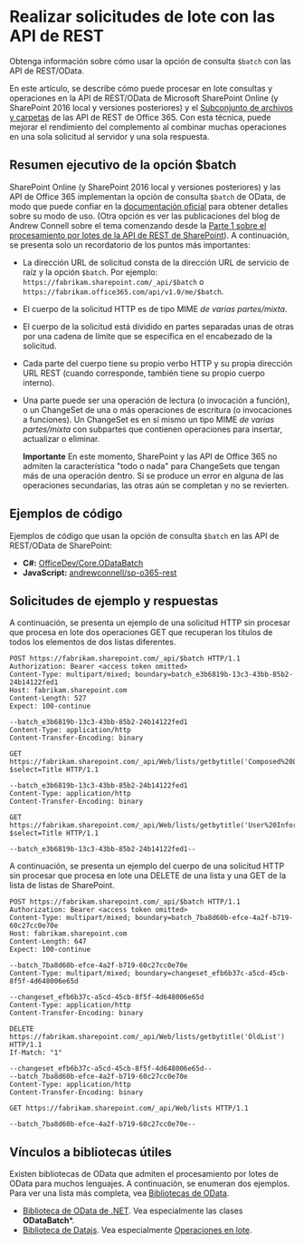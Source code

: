 # <a name="make-batch-requests-with-the-rest-apis"></a>Realizar solicitudes de lote con las API de REST
Obtenga información sobre cómo usar la opción de consulta `$batch` con las API de REST/OData.
 
En este artículo, se describe cómo puede procesar en lote consultas y operaciones en la API de REST/OData de Microsoft SharePoint Online (y SharePoint 2016 local y versiones posteriores) y el [Subconjunto de archivos y carpetas](http://msdn.microsoft.com/en-us/office/office365/api/files-rest-operations) de las API de REST de Office 365. Con esta técnica, puede mejorar el rendimiento del complemento al combinar muchas operaciones en una sola solicitud al servidor y una sola respuesta.

## <a name="executive-summary-of-the-batch-option"></a>Resumen ejecutivo de la opción $batch
SharePoint Online (y SharePoint 2016 local y versiones posteriores) y las API de Office 365 implementan la opción de consulta `$batch` de OData, de modo que puede confiar en la [documentación oficial](http://www.odata.org/documentation/odata-version-3-0/batch-processing) para obtener detalles sobre su modo de uso. (Otra opción es ver las publicaciones del blog de Andrew Connell sobre el tema comenzando desde la [Parte 1 sobre el procesamiento por lotes de la API de REST de SharePoint](http://www.andrewconnell.com/blog/part-1-sharepoint-rest-api-batching-understanding-batching-requests)). A continuación, se presenta solo un recordatorio de los puntos más importantes:
 
- La dirección URL de solicitud consta de la dirección URL de servicio de raíz y la opción `$batch`. Por ejemplo: `https://fabrikam.sharepoint.com/_api/$batch` o `https://fabrikam.office365.com/api/v1.0/me/$batch`.
    
- El cuerpo de la solicitud HTTP es de tipo MIME *de varias partes/mixta*.
    
- El cuerpo de la solicitud está dividido en partes separadas unas de otras por una cadena de límite que se especifica en el encabezado de la solicitud.
    
- Cada parte del cuerpo tiene su propio verbo HTTP y su propia dirección URL REST (cuando corresponde, también tiene su propio cuerpo interno).
    
- Una parte puede ser una operación de lectura (o invocación a función), o un ChangeSet de una o más operaciones de escritura (o invocaciones a funciones). Un ChangeSet es en sí mismo un tipo MIME *de varias partes/mixta* con subpartes que contienen operaciones para insertar, actualizar o eliminar.
    
     **Importante** En este momento, SharePoint y las API de Office 365 no admiten la característica "todo o nada" para ChangeSets que tengan más de una operación dentro. Si se produce un error en alguna de las operaciones secundarias, las otras aún se completan y no se revierten.

## <a name="code-samples"></a>Ejemplos de código
Ejemplos de código que usan la opción de consulta `$batch` en las API de REST/OData de SharePoint: 

-  **C#:** [OfficeDev/Core.ODataBatch](https://github.com/OfficeDev/PnP/tree/master/Samples/Core.ODataBatch)
-  **JavaScript:** [andrewconnell/sp-o365-rest](https://github.com/andrewconnell/sp-o365-rest/blob/master/SpRestBatchSample/Scripts/App.js)
    

## <a name="example-requests-and-responses"></a>Solicitudes de ejemplo y respuestas
A continuación, se presenta un ejemplo de una solicitud HTTP sin procesar que procesa en lote dos operaciones GET que recuperan los títulos de todos los elementos de dos listas diferentes.

```
POST https://fabrikam.sharepoint.com/_api/$batch HTTP/1.1
Authorization: Bearer <access token omitted>
Content-Type: multipart/mixed; boundary=batch_e3b6819b-13c3-43bb-85b2-24b14122fed1
Host: fabrikam.sharepoint.com
Content-Length: 527
Expect: 100-continue

--batch_e3b6819b-13c3-43bb-85b2-24b14122fed1
Content-Type: application/http
Content-Transfer-Encoding: binary

GET https://fabrikam.sharepoint.com/_api/Web/lists/getbytitle('Composed%20Looks')/items?$select=Title HTTP/1.1

--batch_e3b6819b-13c3-43bb-85b2-24b14122fed1
Content-Type: application/http
Content-Transfer-Encoding: binary

GET https://fabrikam.sharepoint.com/_api/Web/lists/getbytitle('User%20Information%20List')/items?$select=Title HTTP/1.1

--batch_e3b6819b-13c3-43bb-85b2-24b14122fed1--

```

A continuación, se presenta un ejemplo del cuerpo de una solicitud HTTP sin procesar que procesa en lote una DELETE de una lista y una GET de la lista de listas de SharePoint.
 
```
POST https://fabrikam.sharepoint.com/_api/$batch HTTP/1.1
Authorization: Bearer <access token omitted>
Content-Type: multipart/mixed; boundary=batch_7ba8d60b-efce-4a2f-b719-60c27cc0e70e
Host: fabrikam.sharepoint.com
Content-Length: 647
Expect: 100-continue

--batch_7ba8d60b-efce-4a2f-b719-60c27cc0e70e
Content-Type: multipart/mixed; boundary=changeset_efb6b37c-a5cd-45cb-8f5f-4d648006e65d

--changeset_efb6b37c-a5cd-45cb-8f5f-4d648006e65d
Content-Type: application/http
Content-Transfer-Encoding: binary

DELETE https://fabrikam.sharepoint.com/_api/Web/lists/getbytitle('OldList') HTTP/1.1
If-Match: "1"

--changeset_efb6b37c-a5cd-45cb-8f5f-4d648006e65d--
--batch_7ba8d60b-efce-4a2f-b719-60c27cc0e70e
Content-Type: application/http
Content-Transfer-Encoding: binary

GET https://fabrikam.sharepoint.com/_api/Web/lists HTTP/1.1

--batch_7ba8d60b-efce-4a2f-b719-60c27cc0e70e--
```


## <a name="links-to-helpful-libraries"></a>Vínculos a bibliotecas útiles
Existen bibliotecas de OData que admiten el procesamiento por lotes de OData para muchos lenguajes. A continuación, se enumeran dos ejemplos. Para ver una lista más completa, vea [Bibliotecas de OData](http://www.odata.org/libraries/).

-  [Biblioteca de OData de .NET](http://msdn.microsoft.com/en-us/office/microsoft.data.odata%28v=vs.90%29). Vea especialmente las clases **ODataBatch***.
-  [Biblioteca de Datajs](http://datajs.codeplex.com/documentation). Vea especialmente [Operaciones en lote](http://datajs.codeplex.com/wikipage?title=datajs%20OData%20API&amp;referringTitle=Documentation#Batch).